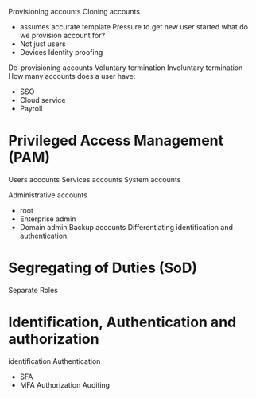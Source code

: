 Provisioning accounts
Cloning accounts
  - assumes accurate template
Pressure to get new user started
what do we provision account for?
  - Not just users
  - Devices
Identity proofing

De-provisioning accounts
Voluntary termination
Involuntary termination
How many accounts does a user have:
  - SSO
  - Cloud service
  - Payroll

# Privileged Access Management (PAM)

Users accounts
Services accounts
System accounts

Administrative accounts
  - root
  - Enterprise admin
  - Domain admin
  Backup accounts
Differentiating identification and authentication.

# Segregating of Duties (SoD)
Separate Roles

# Identification, Authentication and authorization
identification
Authentication
 - SFA
 - MFA
Authorization
Auditing